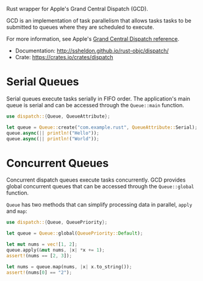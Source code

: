 Rust wrapper for Apple's Grand Central Dispatch (GCD).

GCD is an implementation of task parallelism that allows tasks tasks to be
submitted to queues where they are scheduled to execute.

For more information, see Apple's [Grand Central Dispatch reference](
https://developer.apple.com/library/mac/documentation/Performance/Reference/GCD_libdispatch_Ref/index.html).

* Documentation: http://ssheldon.github.io/rust-objc/dispatch/
* Crate: https://crates.io/crates/dispatch

# Serial Queues

Serial queues execute tasks serially in FIFO order. The application's main
queue is serial and can be accessed through the `Queue::main` function.

``` rust
use dispatch::{Queue, QueueAttribute};

let queue = Queue::create("com.example.rust", QueueAttribute::Serial);
queue.async(|| println!("Hello"));
queue.async(|| println!("World"));
```

# Concurrent Queues

Concurrent dispatch queues execute tasks concurrently. GCD provides global
concurrent queues that can be accessed through the `Queue::global` function.

`Queue` has two methods that can simplify processing data in parallel, `apply`
and `map`:

``` rust
use dispatch::{Queue, QueuePriority};

let queue = Queue::global(QueuePriority::Default);

let mut nums = vec![1, 2];
queue.apply(&mut nums, |x| *x += 1);
assert!(nums == [2, 3]);

let nums = queue.map(nums, |x| x.to_string());
assert!(nums[0] == "2");
```
